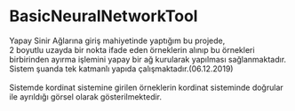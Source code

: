 # BasicNeuralNetworkTool


Yapay Sinir Ağlarına giriş mahiyetinde yaptığım bu projede,<br>
2 boyutlu uzayda bir nokta ifade eden örneklerin alınıp bu örnekleri birbirinden ayırma işlemini yapay bir ağ kurularak yapılması sağlanmaktadır.<br>
Sistem şuanda tek katmanlı yapıda çalışmaktadır.(06.12.2019) <br><br>
Sistemde kordinat sistemine girilen örneklerin kordinat sisteminde doğrular ile ayrıldığı görsel olarak gösterilmektedir.
